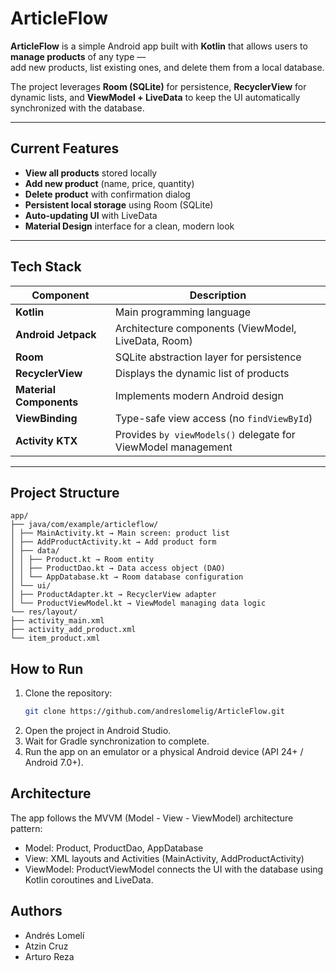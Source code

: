 # ArticleFlow

**ArticleFlow** is a simple Android app built with **Kotlin** that allows users to **manage products** of any type —  
add new products, list existing ones, and delete them from a local database.

The project leverages **Room (SQLite)** for persistence, **RecyclerView** for dynamic lists, and **ViewModel + LiveData** to keep the UI automatically synchronized with the database.

---

## Current Features

- **View all products** stored locally  
- **Add new product** (name, price, quantity)  
- **Delete product** with confirmation dialog  
- **Persistent local storage** using Room (SQLite)  
- **Auto-updating UI** with LiveData  
- **Material Design** interface for a clean, modern look

---

## Tech Stack

| Component | Description |
|------------|-------------|
| **Kotlin** | Main programming language |
| **Android Jetpack** | Architecture components (ViewModel, LiveData, Room) |
| **Room** | SQLite abstraction layer for persistence |
| **RecyclerView** | Displays the dynamic list of products |
| **Material Components** | Implements modern Android design |
| **ViewBinding** | Type-safe view access (no `findViewById`) |
| **Activity KTX** | Provides `by viewModels()` delegate for ViewModel management |

---

## Project Structure

```
app/
├── java/com/example/articleflow/
│ ├── MainActivity.kt → Main screen: product list
│ ├── AddProductActivity.kt → Add product form
│ ├── data/
│ │ ├── Product.kt → Room entity
│ │ ├── ProductDao.kt → Data access object (DAO)
│ │ └── AppDatabase.kt → Room database configuration
│ └── ui/
│ ├── ProductAdapter.kt → RecyclerView adapter
│ └── ProductViewModel.kt → ViewModel managing data logic
└── res/layout/
├── activity_main.xml
├── activity_add_product.xml
└── item_product.xml
```

## How to Run

1. Clone the repository:
   ```bash
   git clone https://github.com/andreslomelig/ArticleFlow.git
   ```
2. Open the project in Android Studio.
3. Wait for Gradle synchronization to complete.
4. Run the app on an emulator or a physical Android device (API 24+ / Android 7.0+).

## Architecture
The app follows the MVVM (Model - View - ViewModel) architecture pattern:
- Model: Product, ProductDao, AppDatabase
- View: XML layouts and Activities (MainActivity, AddProductActivity)
- ViewModel: ProductViewModel connects the UI with the database using Kotlin coroutines and LiveData.


## Authors
- Andrés Lomelí
- Atzin Cruz
- Arturo Reza

